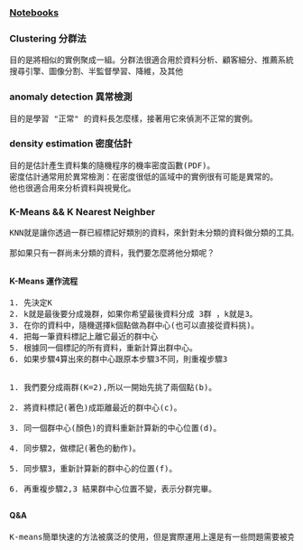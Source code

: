 ### [Notebooks](https://github.com/jumbokh/nknu-class/blob/main/ML/notebooks/Notebooks.md)
### Clustering 分群法
<pre>
目的是將相似的實例聚成一組。分群法很適合用於資料分析、顧客細分、推薦系統、
搜尋引擎、圖像分割、半監督學習、降維，及其他
</pre>
### anomaly detection 異常檢測
<pre>
目的是學習 "正常" 的資料長怎麼樣，接著用它來偵測不正常的實例。
</pre>
### density estimation 密度估計
<pre>
目的是估計產生資料集的隨機程序的機率密度函數(PDF)。
密度估計通常用於異常檢測：在密度很低的區域中的實例很有可能是異常的。
他也很適合用來分析資料與視覺化。
</pre>
### K-Means && K Nearest Neighber
<pre>
KNN就是讓你透過一群已經標記好類別的資料，來針對未分類的資料做分類的工具。

那如果只有一群尚未分類的資料，我們要怎麼將他分類呢？
</pre>
##
#### K-Means 運作流程
<pre>
1. 先決定K
2. k就是最後要分成幾群，如果你希望最後資料分成 3群 ，k就是3。
3. 在你的資料中，隨機選擇k個點做為群中心(也可以直接從資料挑)。
4. 把每一筆資料標記上離它最近的群中心
5. 根據同一個標記的所有資料，重新計算出群中心。
6. 如果步驟4算出來的群中心跟原本步驟3不同，則重複步驟3
</pre>
##
<pre>
1. 我們要分成兩群(K=2),所以一開始先挑了兩個點(b)。

2. 將資料標記(著色)成距離最近的群中心(c)。

3. 同一個群中心(顏色)的資料重新計算新的中心位置(d)。

4. 同步驟2，做標記(著色的動作)。

5. 同步驟3，重新計算新的群中心的位置(f)。

6. 再重複步驟2,3 結果群中心位置不變，表示分群完畢。
</pre>
##
#### Q&A
<pre>
K-means簡單快速的方法被廣泛的使用，但是實際運用上還是有一些問題需要被克服。正所謂萬事起頭難，K-means一開始會先要求你提供K，但是k到底要多少才合理？ 
</pre>
